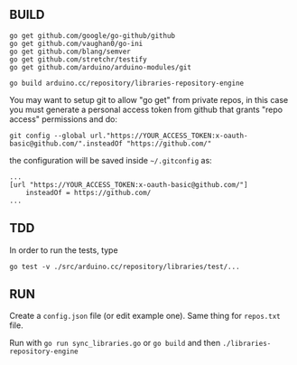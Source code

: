 BUILD
----------------------------

```
go get github.com/google/go-github/github
go get github.com/vaughan0/go-ini
go get github.com/blang/semver
go get github.com/stretchr/testify
go get github.com/arduino/arduino-modules/git

go build arduino.cc/repository/libraries-repository-engine
```

You may want to setup git to allow "go get" from private repos, in this case you must
generate a personal access token from github that grants "repo access" permissions and do:

```
git config --global url."https://YOUR_ACCESS_TOKEN:x-oauth-basic@github.com/".insteadOf "https://github.com/"
```

the configuration will be saved inside `~/.gitconfig` as:

```
...
[url "https://YOUR_ACCESS_TOKEN:x-oauth-basic@github.com/"]
	insteadOf = https://github.com/
...
```

TDD
----------------------------

In order to run the tests, type

```
go test -v ./src/arduino.cc/repository/libraries/test/...
```

RUN
----------------------------

Create a `config.json` file (or edit example one). Same thing for `repos.txt` file.

Run with `go run sync_libraries.go` or `go build` and then `./libraries-repository-engine`
